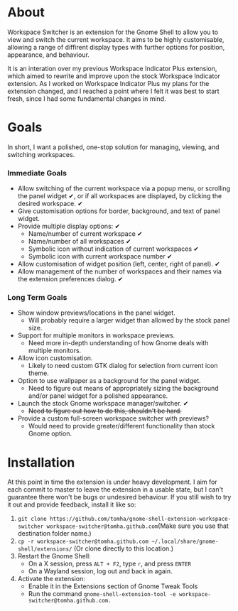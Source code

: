 # About
Workspace Switcher is an extension for the Gnome Shell to allow you to view and
switch the current workspace. It aims to be highly customisable, allowing a
range of diffirent display types with further options for position, appearance,
and behaviour.

It is an interation over my previous Workspace Indicator Plus extension, which
aimed to rewrite and improve upon the stock Workspace Indicator extension. As I
worked on Workspace Indicator Plus my plans for the extension changed, and I
reached a point where I felt it was best to start fresh, since I had some
fundamental changes in mind.

# Goals
In short, I want a polished, one-stop solution for managing, viewing, and
switching workspaces.

### Immediate Goals
- Allow switching of the current workspace via a popup menu, or scrolling the
	panel widget ✔, or if all workspaces are displayed, by clicking the
	desired workspace. ✔
- Give customisation options for border, background, and text of panel widget.
- Provide multiple display options: ✔
	- Name/number of current workspace ✔
	- Name/number of all workspaces ✔
	- Symbolic icon without indication of current workspaces ✔
	- Symbolic icon with current workspace number ✔
- Allow customisation of widget position (left, center, right of panel). ✔
- Allow management of the number of workspaces and their names via the extension
	preferences dialog. ✔

### Long Term Goals
- Show window previews/locations in the panel widget.
	- Will probably require a larger widget than allowed by the stock panel size.
- Support for multiple monitors in workspace previews.
	- Need more in-depth understanding of how Gnome deals with multiple monitors.
- Allow icon customisation.
	- Likely to need custom GTK dialog for selection from current icon theme.
- Option to use wallpaper as a background for the panel widget.
	- Need to figure out means of appropriately sizing the background and/or
	panel widget for a polished appearance.
- Launch the stock Gnome workspace manager/switcher. ✔
	- ~~Need to figure out how to do this, shouldn't be hard.~~
- Provide a custom full-screen workspace switcher with previews?
	- Would need to provide greater/different functionality than stock Gnome option.

# Installation
At this point in time the extension is under heavy development. I aim for each
commit to master to leave the extension in a usable state, but I can't guarantee
there won't be bugs or undesired behaviour. If you still wish to try it out and
provide feedback, install it like so:

1. `git clone https://github.com/tomha/gnome-shell-extension-workspace-switcher workspace-switcher@tomha.github.com`(Make sure you use that destination folder name.)
2. `cp -r workspace-switcher@tomha.github.com ~/.local/share/gnome-shell/extensions/` (Or clone directly to this location.)
3. Restart the Gnome Shell:
	- On a X session, press `ALT + F2`, type `r`, and press `ENTER`
	- On a Wayland session, log out and back in again.
4. Activate the extension:
	- Enable it in the Extensions section of Gnome Tweak Tools
	- Run the command `gnome-shell-extension-tool -e workspace-switcher@tomha.github.com.`
